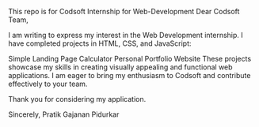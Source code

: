 This repo is for Codsoft Internship for Web-Development 
Dear Codsoft Team,

I am writing to express my interest in the Web Development internship. I have completed projects in HTML, CSS, and JavaScript:

Simple Landing Page
Calculator
Personal Portfolio Website
These projects showcase my skills in creating visually appealing and functional web applications.
I am eager to bring my enthusiasm to Codsoft and contribute effectively to your team.

Thank you for considering my application.

Sincerely,
Pratik Gajanan Pidurkar
